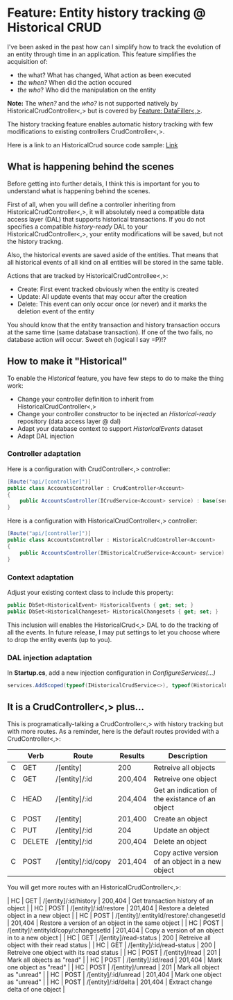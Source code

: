 # Feature: Entity history tracking @ Historical CRUD
I've been asked in the past how can I simplify how to track the evolution of an entity through time in an application. This feature simplifies the acquisition of:
- the what? What has changed, What action as been executed 
- *the when?* When did the action occured
- *the who*? Who did the manipulation on the entity

**Note:** The *when?* and the *who?* is not supported natively by HistoricalCrudController\<,> but is covered by [Feature: DataFiller\<,>](DataFillers.md).

The history tracking feature enables automatic history tracking with few modifications to existing controllers CrudController\<,>.

Here is a link to an HistoricalCrud source code sample: [Link](https://github.com/lonesomegeek/LSG.GenericCrud/tree/version/4.1.1/LSG.GenericCrud.Samples/Sample.HistoricalCrud/Sample.HistoricalCrud)

## What is happening behind the scenes
Before getting into further details, I think this is important for you to understand what is happening behind the scenes.

First of all, when you will define a controller inheriting from HistoricalCrudController\<,>, it will absolutely need a compatible data access layer (DAL) that supports historical transactions. If you do not specifies a compatible *history-ready* DAL to your HistoricalCrudController\<,>, your entity modifications will be saved, but not the history trackng.

Also, the historical events are saved aside of the entities. That means that all historical events of all kind on all entities will be stored in the same table.

Actions that are tracked by HistoricalCrudControllee\<,>:
- Create: First event tracked obviously when the entity is created
- Update: All update events that may occur after the creation
- Delete: This event can only occur once (or never) and it marks the deletion event of the entity

You should know that the entity transaction and history transaction occurs at the same time (same database transaction). If one of the two fails, no database action will occur. Sweet eh (logical I say =P)!?

## How to make it "Historical"
To enable the *Historical* feature, you have few steps to do to make the thing work:
- Change your controller definition to inherit from HistoricalCrudController\<,>
- Change your controller constructor to be injected an *Historical-ready* repository (data access layer @ dal)
- Adapt your database context to support *HistoricalEvents* dataset
- Adapt DAL injection

### Controller adaptation
Here is a configuration with CrudController\<,> controller:

```csharp
[Route("api/[controller]")]
public class AccountsController : CrudController<Account>
{
    public AccountsController(ICrudService<Account> service) : base(service)
}
```

Here is a configuration with HistoricalCrudController\<,> controller:
```csharp
[Route("api/[controller]")]
public class AccountsController : HistoricalCrudController<Account>
{
    public AccountsController(IHistoricalCrudService<Account> service) : base(service)
}
```

### Context adaptation
Adjust your existing context class to include this property:
```csharp
public DbSet<HistoricalEvent> HistoricalEvents { get; set; }
public DbSet<HistoricalChangeset> HistoricalChangesets { get; set; }	
```
This inclusion will enables the HistoricalCrud\<,> DAL to do the tracking of all the events. In future release, I may put settings to let you choose where to drop the entity events (up to you).

### DAL injection adaptation
In **Startup.cs**, add a new injection configuration in *ConfigureServices(...)*
```csharp
services.AddScoped(typeof(IHistoricalCrudService<>), typeof(HistoricalCrudService<>));
```

## It is a CrudController\<,> plus...
This is programatically-talking a CrudController\<,> with history tracking but with more routes. As a reminder, here is the default routes provided with a CrudController\<,>:

| 	 | Verb    |	Route	                                 | Results   | Description |
|----|----------|--------------------------------------------|-----------|-------------|
| C  |	GET     | /[entity]	                                 | 200	     | Retreive all objects |
| C  |	GET     | /[entity]/:id	                             | 200,404	 | Retreive one object |
| C  |	HEAD    | /[entity]/:id	                             | 204,404	 | Get an indication of the existance of an object |
| C  |	POST    | /[entity]	                                 | 201,400	 | Create an object |
| C  |	PUT     | /[entity]/:id	                             | 204	     | Update an object |
| C  |	DELETE  | /[entity]/:id	                             | 200,404	 | Delete an object |
| C  |	POST    | /[entity]/:id/copy	                     | 201,404	 | Copy active version of an object in a new object |

You will get more routes with an HistoricalCrudController\<,>:

| HC |	GET	    | /[entity]/:id/history	                     | 200,404	 | Get transaction history of an object |
| HC |	POST    | /[entity]/:id/restore	                     | 201,404	 | Restore a deleted object in a new object |
| HC |	POST    | /[entity]/:entityId/restore/:changesetId	 | 201,404	 | Restore a version of an object in the same object |
| HC |	POST    | /[entity]/:entityId/copy/:changesetId	     | 201,404	 | Copy a version of an object in to a new object |
| HC |	GET	    | /[entity]/read-status	                     | 200	     | Retreive all object with their read status |
| HC |	GET	    | /[entity]/:id/read-status	                 | 200	     | Retreive one object with its read status |
| HC |	POST    | /[entity]/read	                         | 201	     | Mark all objects as "read" |
| HC |	POST    | /[entity]/:id/read                     	 | 201,404	 | Mark one object as "read" |
| HC |	POST    | /[entity]/unread	                         | 201	     | Mark all object as "unread" |
| HC |	POST    | /[entity]/:id/unread	                     | 201,404	 | Mark one object as "unread" |
| HC |	POST    | /[entity]/:id/delta	                     | 201,404	 | Extract change delta of one object |